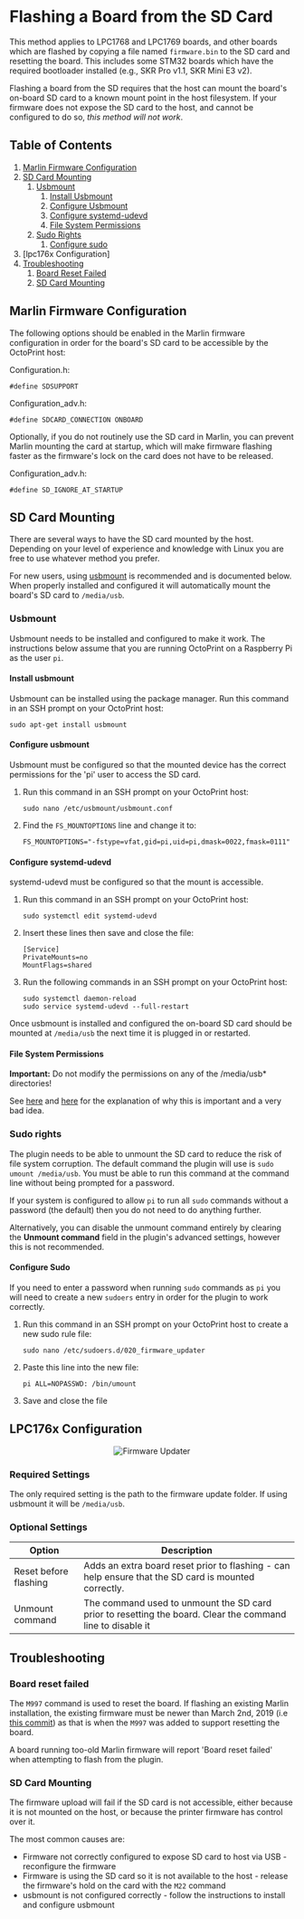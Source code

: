 # Flashing a Board from the SD Card

This method applies to LPC1768 and LPC1769 boards, and other boards which are flashed by copying a file named `firmware.bin` to the SD card and resetting the board.  This includes some STM32 boards which have the required bootloader installed (e.g., SKR Pro v1.1, SKR Mini E3 v2).

Flashing a board from the SD requires that the host can mount the board's on-board SD card to a known mount point in the host filesystem.  If your firmware does not expose the SD card to the host, and cannot be configured to do so, *this method will not work*.

## Table of Contents
1. [Marlin Firmware Configuration](#marlin-firmware-configuration)
1. [SD Card Mounting](#sd-card-mounting)
   1. [Usbmount](#usbmount)
      1. [Install Usbmount](#install-usbmount)
      1. [Configure Usbmount](#configure-usbmount)
      1. [Configure systemd-udevd](#configure-systemd-udevd)
      1. [File System Permissions](#file-system-permissions)
   1. [Sudo Rights](#sudo-rights)
      1. [Configure sudo](#configure-sudo)
1. [lpc176x Configuration]
1. [Troubleshooting](#troubleshooting)
   1. [Board Reset Failed](#board-reset-failed)
   1. [SD Card Mounting](#sd-card-mounting)

## Marlin Firmware Configuration
The following options should be enabled in the Marlin firmware configuration in order for the board's SD card to be accessible by the OctoPrint host:

Configuration.h:
```
#define SDSUPPORT
```

Configuration_adv.h:
```
#define SDCARD_CONNECTION ONBOARD
```

Optionally, if you do not routinely use the SD card in Marlin, you can prevent Marlin mounting the card at startup, which will make firmware flashing faster as the firmware's lock on the card does not have to be released.

Configuration_adv.h:
```
#define SD_IGNORE_AT_STARTUP 
```

## SD Card Mounting
There are several ways to have the SD card mounted by the host.  Depending on your level of experience and knowledge with Linux you are free to use whatever method you prefer.

For new users, using [usbmount](https://github.com/rbrito/usbmount) is recommended and is documented below.  When properly installed and configured it will automatically mount the board's SD card to `/media/usb`.

### Usbmount
Usbmount needs to be installed and configured to make it work.  The instructions below assume that you are running OctoPrint on a Raspberry Pi as the user `pi`.

#### Install usbmount
Usbmount can be installed using the package manager.  Run this command in an SSH prompt on your OctoPrint host:

   `sudo apt-get install usbmount`

#### Configure usbmount
Usbmount must be configured so that the mounted device has the correct permissions for the 'pi' user to access the SD card.

1. Run this command in an SSH prompt on your OctoPrint host:

   `sudo nano /etc/usbmount/usbmount.conf`

1. Find the `FS_MOUNTOPTIONS` line and change it to:
   
   `FS_MOUNTOPTIONS="-fstype=vfat,gid=pi,uid=pi,dmask=0022,fmask=0111"`

#### Configure systemd-udevd
systemd-udevd must be configured so that the mount is accessible.

1. Run this command in an SSH prompt on your OctoPrint host:

   `sudo systemctl edit systemd-udevd`
   
1. Insert these lines then save and close the file:
   ```
   [Service]
   PrivateMounts=no
   MountFlags=shared
   ```

1. Run the following commands in an SSH prompt on your OctoPrint host:
   ```
   sudo systemctl daemon-reload
   sudo service systemd-udevd --full-restart
   ```

Once usbmount is installed and configured the on-board SD card should be mounted at `/media/usb` the next time it is plugged in or restarted.

#### File System Permissions

**Important:** Do not modify the permissions on any of the /media/usb* directories!

See [here](https://github.com/OctoPrint/OctoPrint-FirmwareUpdater/issues/175#issuecomment-760949800) and [here](https://github.com/OctoPrint/OctoPrint-FirmwareUpdater/issues/175#issuecomment-761111117) for the explanation of why this is important and a very bad idea.

### Sudo rights
The plugin needs to be able to unmount the SD card to reduce the risk of file system corruption.  The default command the plugin will use is `sudo umount /media/usb`.  You must be able to run this command at the command line without being prompted for a password.

If your system is configured to allow `pi` to run all `sudo` commands without a password (the default) then you do not need to do anything further.

Alternatively, you can disable the unmount command entirely by clearing the **Unmount command** field in the plugin's advanced settings, however this is not recommended.

#### Configure Sudo
If you need to enter a password when running `sudo` commands as `pi` you will need to create a new `sudoers` entry in order for the plugin to work correctly.

1. Run this command in an SSH prompt on your OctoPrint host to create a new sudo rule file:

   `sudo nano /etc/sudoers.d/020_firmware_updater`
   
2. Paste this line into the new file:

   `pi ALL=NOPASSWD: /bin/umount`
   
3. Save and close the file

## LPC176x Configuration
<p align="center">
  <img alt="Firmware Updater" src="../extras/img/lpc176x.png">
</p>

### Required Settings
The only required setting is the path to the firmware update folder.  If using usbmount it will be `/media/usb`.

### Optional Settings
| Option | Description |
| --- | --- |
| Reset before flashing | Adds an extra board reset prior to flashing - can help ensure that the SD card is mounted correctly. |
| Unmount command | The command used to unmount the SD card prior to resetting the board.  Clear the command line to disable it |

## Troubleshooting
### Board reset failed
The `M997` command is used to reset the board.  If flashing an existing Marlin installation, the existing firmware must be newer than March 2nd, 2019 (i.e [this commit](https://github.com/MarlinFirmware/Marlin/pull/13281)) as that is when the `M997` was added to support resetting the board.

A board running too-old Marlin firmware will report 'Board reset failed' when attempting to flash from the plugin.

### SD Card Mounting
The firmware upload will fail if the SD card is not accessible, either because it is not mounted on the host, or because the printer firmware has control over it.

The most common causes are:
* Firmware not correctly configured to expose SD card to host via USB - reconfigure the firmware
* Firmware is using the SD card so it is not available to the host - release the firmware's hold on the card with the `M22` command
* usbmount is not configured correctly - follow the instructions to install and configure usbmount
